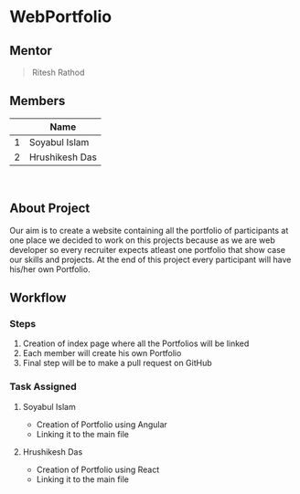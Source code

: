 # WebPortfolio

## Mentor

> Ritesh Rathod

## Members

||Name|
|-|-|
|1|Soyabul Islam|
|2|Hrushikesh Das|

<br>

## About Project 

Our aim is to create a website containing all the portfolio of participants at one place we decided to work on this projects because as we are web developer so every recruiter expects atleast one portfolio that show case our skills and projects. At the end of this project every participant will have his/her own Portfolio.

## Workflow

### Steps

1. Creation of index page where all the Portfolios will be linked
2. Each member will create his own Portfolio
3. Final step will be to make a pull request on GitHub

### Task Assigned

1. Soyabul Islam

   - Creation of Portfolio using Angular
   - Linking it to the main file

2. Hrushikesh Das

   - Creation of Portfolio using React
   - Linking it to the main file

